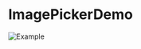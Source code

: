 # ImagePickerDemo
![Example](https://github.com/dharavp/ImagePickerDemo/blob/master/Peek%202017-06-23%2017-25.gif)
